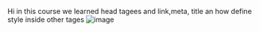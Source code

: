 Hi in this course we learned head tagees and link,meta, title an how define style inside other tages 
![image](https://github.com/mori-cyber/The-third-HTML-pro/assets/65276280/77f6dbb6-cff4-4634-b681-200dd962679a)
